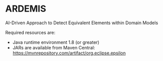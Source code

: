 # ARDEMIS
AI-Driven Approach to Detect Equivalent Elements within Domain Models

Required resources are:
- Java runtime environment 1.8 (or greater)
- JARs are available from Maven Central: https://mvnrepository.com/artifact/org.eclipse.epsilon
